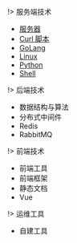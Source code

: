 <!-- guide 目录引导 -->

!>  服务端技术

- [服务器](/服务端技术/home,md) 
- [Curl 脚本](https://gitee.com/moxi159753/LearningNotes.git) 
- [GoLang](https://gitee.com/moxi159753/LearningNotes.git) 
- [Linux ](https://gitee.com/moxi159753/LearningNotes.git) 
- [Python](https://gitee.com/moxi159753/LearningNotes.git) 
- [Shell](https://gitee.com/moxi159753/LearningNotes.git) 



!>  后端技术

- 数据结构与算法
- 分布式中间件
- Redis
- RabbitMQ



!>  前端技术

- 前端工具
- 前端框架
- 静态文档
- Vue



!>  运维工具

-  自建工具



